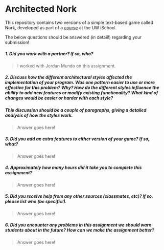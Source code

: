 # Architected Nork

This repository contains two versions of a simple text-based game called Nork, developed as part of a [course](http://arch-joelross.rhcloud.com/) at the UW iSchool. 

The below questions should be answered (in detail!) regarding your submission!


##### 1. Did you work with a partner? If so, who?
> I worked with Jordan Mundo on this assignment.



##### 2. Discuss how the different architectural styles affected the implementation of your program. Was one pattern easier to use or more effective _for this problem_? Why? How do the different styles influence the ability to add new features or modify existing functionality? What kind of changes would be easier or harder with each style?
##### This discussion should be a couple of paragraphs, giving a detailed analysis of how the styles work.
> Answer goes here!



##### 3. Did you add an extra features to either version of your game? If so, what?
> Answer goes here!



##### 4. Approximately how many hours did it take you to complete this assignment? #####
> Answer goes here!



##### 5. Did you receive help from any other sources (classmates, etc)? If so, please list who (be specific!). #####
> Answer goes here!



##### 6. Did you encounter any problems in this assignment we should warn students about in the future? How can we make the assignment better? #####
> Answer goes here!


